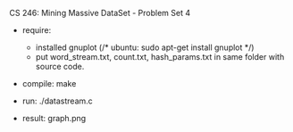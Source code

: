 CS 246: Mining Massive DataSet - Problem Set 4


- require: 
	+ installed gnuplot (/* ubuntu: sudo apt-get install gnuplot */)
	+ put word_stream.txt, count.txt, hash_params.txt in same folder with source code.

- compile:	make
- run:		./datastream.c
- result:	graph.png
